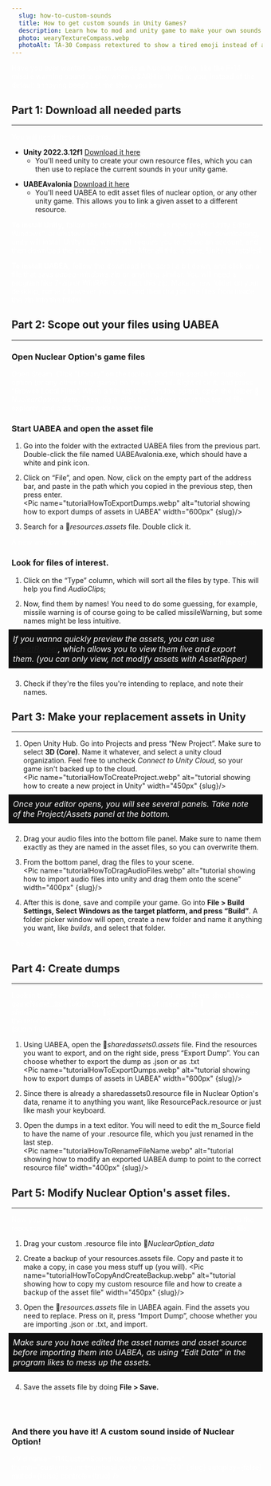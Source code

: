 ```yaml
---
  slug: how-to-custom-sounds
  title: How to get custom sounds in Unity Games?
  description: Learn how to mod and unity game to make your own sounds or soundpacks.
  photo: wearyTextureCompass.webp
  photoAlt: TA-30 Compass retextured to show a tired emoji instead of a bsod on a screen inside its canopy
---
```


Have you ever wanted custom sounds in Nuclear Option, like the F-14 missile warning sound to play when a SARH is flying at you, instead of the default annoying beep? Let me show you how.

## Part 1: Download all needed parts
---

You will need these programs: 

- **Unity 2022.3.12f1** [Download it here](https://unity.com/releases/editor/whats-new/2022.3.12)
  - You'll need unity to create your own resource files, which you can then use to replace the current sounds in your unity game.
- **UABEAvalonia** [Download it here](https://github.com/nesrak1/UABEA/releases/)
  -  You'll need UABEA to edit asset files of nuclear option, or any other unity game. This allows you to link a given asset to a different resource.

**To install Unity,** follow the download link, then simply press “Unity Editor Windows”, or whatever operating system you are using. After downloading, unity will install Unity Hub, which will require you to create an account, and then download the actual unity editor. After all this is done, Unity is installed.

**To install UABEA,** follow the download link, scroll a bit down, and click on a file that says *uabea-windows.zip* or anything similar. You will need a program like 7-zip or WinRAR to extract this zip. Make a new folder on your desktop, name it however you want, and then drag all the files from inside the zip into the folder.

## Part 2: Scope out your files using UABEA
--- 

  ### Open Nuclear Option's game files
  Open Steam. Click “Library” on the toolbar, and then search for nuclear option (or any other unity game) on the left panel. Right click it, and press “Browse Local Files”. When a file explorer window opens, open the folder 📂*NuclearOption_data*. Then, right-click the address bar at the top of file explorer, and click “Copy address as text”.

  <ol><Pic name="tutorialHowToOpenLocalFiles.webp" alt="tutorial pic showing how to open local game files in Steam" width="300px" {slug}/></ol>

  ### Start UABEA and open the asset file
   1. Go into the folder with the extracted UABEA files from the previous part. Double-click the file named UABEAvalonia.exe, which should have a white and pink icon.
   1. Click on “File”, and open. Now, click on the empty part of the address bar, and paste in the path which you copied in the previous step, then press enter.<br>
    <Pic name="tutorialHowToExportDumps.webp" alt="tutorial showing how to export dumps of assets in UABEA" width="600px" {slug}/>
   1. Search for a 📁*resources.assets* file. Double click it. 

A new window should be opened, which lists all the resources in the game. 

  <ol><Pic name="tutorialHowToOpenAssetFile.webp" alt="tutorial showing how to open an assets file in UABE" width="400px" {slug}/></ol>

  ### Look for files of interest.
   1. Click on the “Type” column, which will sort all the files by type. This will help you find <i>AudioClip</i>s;
   1. Now, find them by names! You need to do some guessing, for example, missile warning is of course going to be called missileWarning, but some names might be less intuitive.
    <span class="infoText">If you wanna quickly preview the assets, you can use <a href="https://github.com/AssetRipper/AssetRipper/releases/">AssetRipper</a>, which allows you to view them live and export them. (you can only view, not modify assets with AssetRipper)</span>
   1. Check if they're the files you're intending to replace, and note their names. 

## Part 3: Make your replacement assets in Unity
---

  1. Open Unity Hub. Go into Projects and press “New Project”. Make sure to select <b>3D (Core)</b>. Name it whatever, and select a unity cloud organization. Feel free to uncheck <i>Connect to Unity Cloud</i>, so your game isn't backed up to the cloud.<br>
    <Pic name="tutorialHowToCreateProject.webp" alt="tutorial showing how to create a new project in Unity" width="450px" {slug}/>
    <span class="infoText">Once your editor opens, you will see several panels. Take note of the Project/Assets panel at the bottom.</span>
  1. Drag your audio files into the bottom file panel. Make sure to name them exactly as they are named in the asset files, so you can overwrite them.
  1. From the bottom panel, drag the files to your scene.<br>
    <Pic name="tutorialHowToDragAudioFiles.webp" alt="tutorial showing how to import audio files into unity and drag them onto the scene" width="400px" {slug}/>
  1. After this is done, save and compile your game. Go into <b>File > Build Settings, Select Windows as the target platform, and press “Build”</b>. A folder picker window will open, create a new folder and name it anything you want, like <i>builds</i>, and select that folder.

The game and its assets will now build into that folder.

## Part 4: Create dumps 
---

Look in the folder you just created, and compiled into. There should be a gameName_data folder. Open it. Your files of interest are 📂*sharedassets0.assets*, and 📂*shareassets0.resource*. The .assets file stores the references to resources, the .resource file stores the actual resources (audio files). 


  1. Using UABEA, open the 📂<i>sharedassets0.assets</i> file. Find the resources you want to export, and on the right side, press “Export Dump”. You can choose whether to export the dump as .json or as .txt<br>
    <Pic name="tutorialHowToExportDumps.webp" alt="tutorial showing how to export dumps of assets in UABEA" width="600px" {slug}/>
  1. Since there is already a sharedassets0.resource file in Nuclear Option's data, rename it to anything you want, like ResourcePack.resource or just like mash your keyboard.
  1. Open the dumps in a text editor. You will need to edit the m_Source field to have the name of your .resource file, which you just renamed in the last step.<br>
    <Pic name="tutorialHowToRenameFileName.webp" alt="tutorial showing how to modify an exported UABEA dump to point to the correct resource file" width="400px" {slug}/>

## Part 5: Modify Nuclear Option's asset files. 
---
Now you'll need to modify Nuclear Option's 📂<i>resources.assets</i> file, so the resources point to your custom resources, in your custom .resource file.

  1. Drag your custom .resource file into 📂<i>NuclearOption_data</i>
  1. Create a backup of your resources.assets file. Copy and paste it to make a copy, in case you mess stuff up (you will).
    <Pic name="tutorialHowToCopyAndCreateBackup.webp" alt="tutorial showing how to copy my custom resource file and how to create a backup of the asset file" width="450px" {slug}/>
  1. Open the 📂<i>resources.assets</i> file in UABEA again. Find the assets you need to replace. Press on it, press “Import Dump”, choose whether you are importing .json or .txt, and import.
    <span class="infoText">Make sure you have edited the asset names and asset source before importing them into UABEA, as using “Edit Data” in the program likes to mess up the assets.</span>
  1. Save the assets file by doing <b>File > Save.</b>

<br><br>

### And there you have it! A custom sound inside of Nuclear Option!

<Vid name="f14CustomSoundNuclearOption.webm" thumb="customsoundthumbnail.webp" width="750" {slug} autoplay={false} muted={false} controls={true} />

<style>
    li{
      margin-bottom: 13px;
    }
  
    p{
      color: white;
    }

    .infoText{
      margin-left: -30px;
      margin-bottom: 9px;
      margin-top: 9px;
      padding: 9px;
      color: #FFFFFF;
      font-style: italic;
      font-size: 16px;
      background-color: #111111;
      display: inline-block;
    }

  </style>

  <script>
    import Pic from "$lib/pic.svelte"
    import Vid from "$lib/vid.svelte"
  </script>